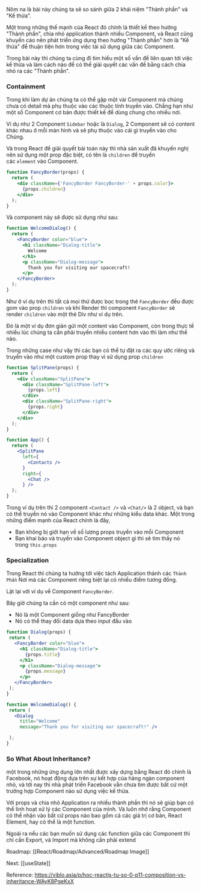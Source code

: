 Nôm na là bài này chúng ta sẽ so sánh giữa 2 khái niệm "Thành phần" và "Kế thừa".

Một trong những thế mạnh của React đó chính là thiết kế theo hướng "Thành phần", chia nhỏ application thành nhiều Component, và React cũng khuyến cáo nên phát triển ứng dụng theo hướng "Thành phần" hơn là "Kế thừa" để thuận tiện hơn trong việc tái sử dụng giữa các Component.

Trong bài này thì chúng ta cùng đi tìm hiểu một số vấn đề liên quan tới việc kế thừa và làm cách nào để có thể giải quyết các vấn đề bằng cách chia nhỏ ra các "Thành phần".


### Containment

Trong khi làm dự án chúng ta có thể gặp một vài Component mà chúng chưa có detail mà phụ thuộc vào các thuộc tính truyền vào. Chẳng hạn như một số Component cơ bản được thiết kế để dùng chung cho nhiều nơi.

Ví dụ như 2 Component `Sidebar` hoặc là `Dialog`, 2 Component sẽ có content khác nhau ở mỗi màn hình và sẽ phụ thuộc vào cái gì truyền vào cho Chúng.

Và trong React để giải quyết bài toán này thì nhà sản xuất đã khuyến nghị nên sử dụng một prop đặc biệt, có tên là `children` để truyền các `element` vào Component.

```jsx
function FancyBorder(props) {
  return (
    <div className={'FancyBorder FancyBorder-' + props.color}>
      {props.children}
    </div>
  );
}
```

Và component này sẽ được sử dụng như sau:

```jsx
function WelcomeDialog() {
  return (
    <FancyBorder color="blue">
      <h1 className="Dialog-title">
        Welcome
      </h1>
      <p className="Dialog-message">
        Thank you for visiting our spacecraft!
      </p>
    </FancyBorder>
  );
}
```

Như ở ví dụ trên thì tất cả mọi thứ được bọc trong thẻ `FancyBorder` đều được gom vào prop `children` và khi Render thì component `FancyBorder` sẽ render `children` vào một thẻ Div như ví dụ trên.

Đó là một ví dụ đơn giản gửi một content vào Component, còn trong thực tế nhiều lúc chúng ta cần phải truyền nhiều content hơn vào thì làm như thế nào.

Trong những case như vậy thì các bạn có thể tự đặt ra các quy ước riêng và truyền vào như một custom prop thay vì sử dụng prop `children`

```jsx
function SplitPane(props) {
  return (
    <div className="SplitPane">
      <div className="SplitPane-left">
        {props.left}
      </div>
      <div className="SplitPane-right">
        {props.right}
      </div>
    </div>
  );
}

function App() {
  return (
    <SplitPane
      left={
        <Contacts />
      }
      right={
        <Chat />
      } />
  );
}
```

Trong ví dụ trên thì 2 component `<Contact />` và `<Chat/>` là 2 object, và bạn có thể truyền nó vào Component khác như những kiểu data khác. Một trong những điểm mạnh của React chính là đây,

-   Bạn không bị giới hạn về số lượng props truyền vào mỗi Component
-   Bạn khai báo và truyền vào Component object gì thì sẽ tìm thấy nó trong `this.props`

### Specialization

Trong React thì chúng ta hướng tới việc tách Application thành các `Thành Phần` Nơi mà các Component riêng biệt lại có nhiều điểm tương đồng.

Lật lại với ví dụ về Component `FancyBorder`.

Bây giờ chúng ta cần có một component như sau:

-   Nó là một Component giống như FancyBorder
-   Nó có thể thay đổi data dựa theo input đầu vào

```jsx
function Dialog(props) {
 return (
   <FancyBorder color="blue">
     <h1 className="Dialog-title">
       {props.title}
     </h1>
     <p className="Dialog-message">
       {props.message}
     </p>
   </FancyBorder>
 );
}

function WelcomeDialog() {
 return (
   <Dialog
     title="Welcome"
     message="Thank you for visiting our spacecraft!" />

 );
}
```

### So What About Inheritance?

một trong những ứng dụng lớn nhất được xây dựng bằng React đó chính là Facebook, nó hoạt động dựa trên sự kết hợp của hàng ngàn component nhỏ, và tới nay thì nhà phát triển Facebook vẫn chưa tìm được bất cứ một trường hợp Component nào sử dụng việc kế thừa.

Với props và chia nhỏ Application ra nhiều thành phần thì nó sẽ giúp bạn có thể linh hoạt xử lý các Component của mình. Và luôn nhớ rằng Component có thể nhận vào bất cứ props nào bao gồm cả các giá trị cơ bản, React Element, hay có thể là một function.

Ngoài ra nếu các bạn muốn sử dụng các function giữa các Component thì chỉ cần Export, và Import mà không cần phải extend




Roadmap: [[React/Roadmap/Advanced/Roadmap Image]]

Next: [[useState]]

Reference: https://viblo.asia/p/hoc-reactjs-tu-so-0-p11-composition-vs-inheritance-WAyK8PgeKxX